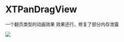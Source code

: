 # XTPanDragView
一个翻页类型的动画效果
效果还行，修复了部分内存泄露

<a href="http://www.niupic.com/photo/482648.html"><img src="http://i.niupic.com/images/2016/06/30/CBHI5e.gif"></a>

